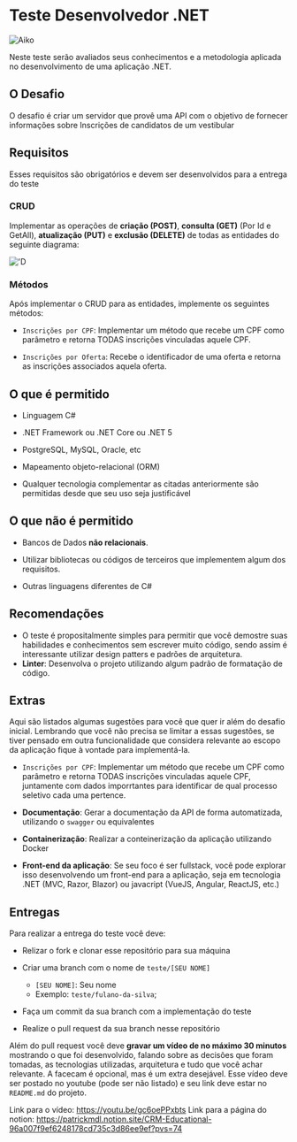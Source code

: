 # Teste Desenvolvedor .NET

![Aiko](imagens/logocrm.png)

Neste teste serão avaliados seus conhecimentos e a metodologia aplicada no desenvolvimento de uma aplicação .NET.

## O Desafio

O desafio é criar um servidor que provê uma API com o objetivo de fornecer informações sobre Inscrições de candidatos de um vestibular

## Requisitos

Esses requisitos são obrigatórios e devem ser desenvolvidos para a entrega do teste

### CRUD

Implementar as operações de **criação (POST)**, **consulta (GET)** (Por Id e GetAll), **atualização (PUT)** e **exclusão (DELETE)** de todas as entidades do seguinte diagrama:

!['D](imagens/backend_diagrama.png)

### Métodos

Após implementar o CRUD para as entidades, implemente os seguintes métodos:

* `Inscrições por CPF`: Implementar um método que recebe um CPF como parâmetro e retorna TODAS inscrições vinculadas aquele CPF.

* `Inscrições por Oferta`: Recebe o identificador de uma oferta e retorna as inscrições associados aquela oferta.

## O que é permitido

* Linguagem C#

* .NET Framework ou .NET Core ou .NET 5

* PostgreSQL, MySQL, Oracle, etc

* Mapeamento objeto-relacional (ORM)

* Qualquer tecnologia complementar as citadas anteriormente são permitidas desde que seu uso seja justificável

## O que não é permitido

* Bancos de Dados **não relacionais**.
  
* Utilizar bibliotecas ou códigos de terceiros que implementem algum dos requisitos.

* Outras linguagens diferentes de C#

## Recomendações
* O teste é propositalmente simples para permitir que você demostre suas habilidades e conhecimentos sem escrever muito código, sendo assim é interessante utilizar design patters e padrões de arquitetura.
* **Linter**: Desenvolva o projeto utilizando algum padrão de formatação de código.

## Extras

Aqui são listados algumas sugestões para você que quer ir além do desafio inicial. Lembrando que você não precisa se limitar a essas sugestões, se tiver pensado em outra funcionalidade que considera relevante ao escopo da aplicação fique à vontade para implementá-la.

* `Inscrições por CPF`: Implementar um método que recebe um CPF como parâmetro e retorna TODAS inscrições vinculadas aquele CPF, juntamente com dados imporrtantes para identificar de qual processo seletivo cada uma pertence.

* **Documentação**: Gerar a documentação da API de forma automatizada, utilizando o `swagger` ou equivalentes

* **Containerização**: Realizar a conteinerização da aplicação utilizando Docker

* **Front-end da aplicação**: Se seu foco é ser fullstack, você pode explorar isso desenvolvendo um front-end para a aplicação, seja em tecnologia .NET (MVC, Razor, Blazor) ou javacript (VueJS, Angular, ReactJS, etc.)

## Entregas

Para realizar a entrega do teste você deve:

* Relizar o fork e clonar esse repositório para sua máquina
  
* Criar uma branch com o nome de `teste/[SEU NOME]`
  * `[SEU NOME]`: Seu nome
  * Exemplo: `teste/fulano-da-silva`;
  
* Faça um commit da sua branch com a implementação do teste
  
* Realize o pull request da sua branch nesse repositório

Além do pull request você deve **gravar um vídeo de no máximo 30 minutos** mostrando o que foi desenvolvido, falando sobre as decisões que foram tomadas, as tecnologias utilizadas, arquitetura e tudo que você achar relevante. A facecam é opcional, mas é um extra desejável. Esse vídeo deve ser postado no youtube (pode ser não listado) e seu link deve estar no `README.md` do projeto.


Link para o vídeo: https://youtu.be/gc6oePPxbts
Link para a página do notion: https://patrickmdl.notion.site/CRM-Educational-96a007f9ef6248178cd735c3d86ee9ef?pvs=74
